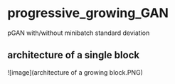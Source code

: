 # progressive_growing_GAN
pGAN with/without minibatch standard deviation
## architecture of a single block
![image](architecture of a growing block.PNG)
